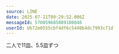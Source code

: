 ```yaml
---
source: LINE
date: 2025-07-21T09:29:52.086Z
messageId: 570859685889180048
userId: Ub72e0555cbf4df6c5440b4dc7993c71d
---
```


二人で11皿、5.5皿ずつ